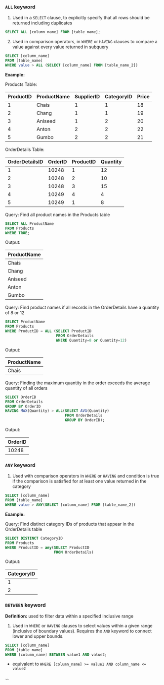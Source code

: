  
### `ALL` keyword

1. Used in a `SELECT` clause, to explicitly specify that all rows should be returned including duplicates
```sql
SELECT ALL [column_name] FROM [table_name];
```
2. Used in comparison operators, in `WHERE` or `HAVING` clauses to compare a value against every value returned in subquery
```sql
SELECT [column_name] 
FROM [table_name] 
WHERE value > ALL (SELECT [column_name] FROM [table_name_2])
```

**Example:**

Products Table:

| ProductID | ProductName | SupplierID | CategoryID | Price |
| --------- | ----------- | ---------- | ---------- | ----- |
| 1         | Chais       | 1          | 1          | 18    |
| 2         | Chang       | 1          | 1          | 19    |
| 3         | Aniseed     | 1          | 2          | 20    |
| 4         | Anton       | 2          | 2          | 22    |
| 5         | Gumbo       | 2          | 2          | 21    |

OrderDetails Table:

| OrderDetailsID | OrderID | ProductID | Quantity |
| -------------- | ------- | --------- | -------- |
| 1              | 10248   | 1         | 12       |
| 2              | 10248   | 2         | 10       |
| 3              | 10248   | 3         | 15       |
| 4              | 10249   | 4         | 4        |
| 5              | 10249   | 1         | 8        |

Query:  Find all product names in the Products table
```sql
SELECT ALL ProductName
FROM Products
WHERE TRUE;
```

Output:

| ProductName |
| ----------- |
| Chais       |
| Chang       |
| Aniseed     |
| Anton       |
| Gumbo       |

Query: Find product names if all records in the OrderDetails have a quantity of 8 or 12
```sql
SELECT ProductName
FROM Products
WHERE ProductID = ALL (SELECT ProductID
					   FROM OrderDetails
					   WHERE Quantity=8 or Quantity=12)
```

Output:

| ProductName |
| ----------- |
| Chais       |

Query: Finding the maximum quantity in the order exceeds the average quantity of all orders
```sql
SELECT OrderID
FROM OrderDetails
GROUP BY OrderID
HAVING MAX(Quantity) > ALL(SELECT AVG(Quantity)
						   FROM OrderDetails
						   GROUP BY OrderID);
```

Output:

| OrderID |
| ------- |
| 10248   |

### `ANY` keyword

1. Used with comparison operators in `WHERE` or `HAVING` and condition is true if the comparison is satisfied for at least one value returned in the category
```sql
SELECT [column_name]
FROM [table_name]
WHERE value > ANY(SELECT [column_name] FROM [table_name_2])
```

**Example:**

Query: Find distinct category IDs of products that appear in the OrderDetails table
```sql
SELECT DISTINCT CategoryID
FROM Products
WHERE ProductID = any(SELECT ProductID
					  FROM OrderDetails)
```

Output:

| CategoryID |
| ---------- |
| 1          |
| 2          |

### `BETWEEN` keyword

**Definition:** used to filter data within a specified inclusive range

1. Used in `WHERE` or `HAVING` clauses to select values within a given range (inclusive of boundary values). Requires the `AND` keyword to connect lower and upper bounds.
```sql
SELECT [column_name]
FROM [table_name]
WHERE [column_name] BETWEEN value1 AND value2;
```
- equivalent to `WHERE [column_name] >= value1 AND column_name <= value2`

### ``
